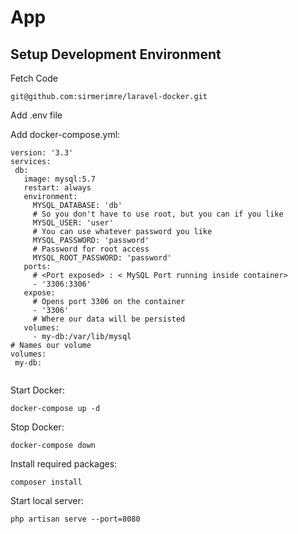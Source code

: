# App

## Setup Development Environment

  Fetch Code
 
 `git@github.com:sirmerimre/laravel-docker.git`
 
 Add .env file 
 
 Add docker-compose.yml:
 
 ```
version: '3.3'
services:
  db:
    image: mysql:5.7
    restart: always
    environment:
      MYSQL_DATABASE: 'db'
      # So you don't have to use root, but you can if you like
      MYSQL_USER: 'user'
      # You can use whatever password you like
      MYSQL_PASSWORD: 'password'
      # Password for root access
      MYSQL_ROOT_PASSWORD: 'password'
    ports:
      # <Port exposed> : < MySQL Port running inside container>
      - '3306:3306'
    expose:
      # Opens port 3306 on the container
      - '3306'
      # Where our data will be persisted
    volumes:
      - my-db:/var/lib/mysql
# Names our volume
volumes:
  my-db:
  
 ```
 
 Start Docker:
 
 ```
 docker-compose up -d
 ```
 
 Stop Docker:
 
 ```
 docker-compose down
 ```
 
 Install required packages:
 
 `composer install`
 
 
 Start local server:
 
 `
 php artisan serve --port=8080
 `
